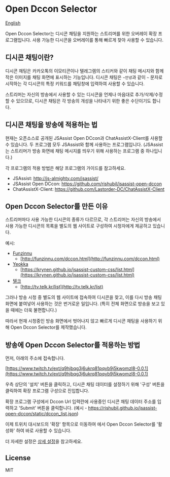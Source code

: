 # Open Dccon Selector

[English](/README.md)

Open Dccon Selector는 디시콘 채팅을 지원하는 스트리머를 위한 오버레이 확장 프로그램입니다.
사용 가능한 디시콘을 오버레이를 통해 빠르게 찾아 사용할 수 있습니다.

## 디시콘 채팅이란?

디시콘 채팅은 카카오톡의 이모티콘이나 텔레그렘의 스티커와 같이 채팅 메시지와 함께 작은 이미지를 채팅 화면에 표시하는 기능입니다.
디시콘 채팅은 `~안녕`과 같이 `~` 문자로 시작하는 각 디시콘의 특정 키워드를 채팅창에 입력하여 사용할 수 있습니다.

스트리머는 자신의 방송에서 사용할 수 있는 디시콘을 언제나 마음대로 추가/삭제/수정할 수 있으므로, 디시콘 채팅은 각 방송의 개성을 나타내기 위한 좋은 수단이기도 합니다.

## 디시콘 채팅을 방송에 적용하는 법

현재는 오픈소스로 공개된 JSAssist Open DCcon과 ChatAssistX-Client를 사용할 수 있습니다.
두 프로그램 모두 JSAssist와 함께 사용하는 프로그램입니다.
(JSAssist는 스트리머가 방송 화면에 채팅 메시지를 띄우기 위해 사용하는 프로그램 중 하나입니다.)

각 프로그램의 적용 방법은 해당 프로그램의 가이드를 참고하세요.

- JSAssist: http://js-almighty.com/jsassist/
- JSAssist Open DCcon: https://github.com/rishubil/jsassist-open-dccon
- ChatAssistX-Client: https://github.com/Lastorder-DC/ChatAssistX-Client

## Open Dccon Selector를 만든 이유

스트리머마다 사용 가능한 디시콘의 종류가 다르므로, 각 스트리머는 자신의 방송에서 사용 가능한 디시콘의 목록을 별도의 웹 사이트로 구성하여 시청자에게 제공하고 있습니다.

예시:
- [Funzinnu](https://www.twitch.tv/funzinnu)
  - [http://funzinnu.com/dccon.html](http://funzinnu.com/dccon.html)
- [Yeokka](https://www.twitch.tv/yeokka)
  - [https://krynen.github.io/jsassist-custom-css/list.html](https://krynen.github.io/jsassist-custom-css/list.html)
- [텔크](https://www.twitch.tv/telk5093)
  - [http://tv.telk.kr/list](http://tv.telk.kr/list)

그러나 방송 시청 중 별도의 웹 사이트에 접속하여 디시콘을 찾고, 이를 다시 방송 채팅 화면에 붙여넣어 사용하는 것은 번거로운 일입니다.
(특히 전체 화면으로 방송을 보고 있을 때에는 더욱 불편합니다.)

따라서 현재 시청중인 방송 화면에서 벗어나지 않고 빠르게 디시콘 채팅을 사용하기 위해 Open Dccon Selector를 제작했습니다.

## 방송에 Open Dccon Selector를 적용하는 방법

먼저, 아래의 주소에 접속합니다.

[https://www.twitch.tv/ext/q9hjbqg3j6ukrq81pqyb9j5kwomzl8-0.0.1](https://www.twitch.tv/ext/q9hjbqg3j6ukrq81pqyb9j5kwomzl8-0.0.1)

우측 상단의 '설치' 버튼을 클릭하고, 디시콘 채팅 데이터를 설정하기 위해 '구성' 버튼을 클릭하여 확장 프로그램 구성으로 진입합니다.

확장 프로그램 구성에서 Dccon Url 입력란에 사용중인 디시콘 채팅 데이터 주소를 입력하고 'Submit' 버튼을 클릭합니다.
(예시 - https://rishubil.github.io/jsassist-open-dccon/static/dccon_list.json)

이제 트위치 대시보드의 '확장' 항목으로 이동하여 에서 Open Dccon Selector를 '활성화' 하여 바로 사용할 수 있습니다.

더 자세한 설정은 [상세 설정](/CONFIG.md)을 참고하세요.

## License

MIT

